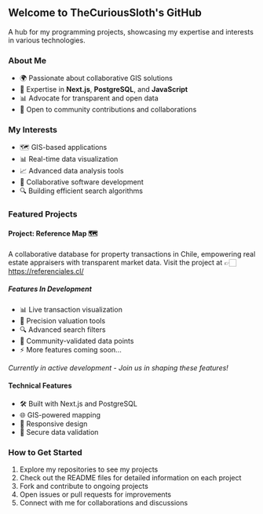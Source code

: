 ## Welcome to TheCuriousSloth's GitHub

A hub for my programming projects, showcasing my expertise and interests in various technologies.

### About Me

- 🌍 Passionate about collaborative GIS solutions
- 🧠 Expertise in **Next.js**, **PostgreSQL**, and **JavaScript**
- 📊 Advocate for transparent and open data
- 💬 Open to community contributions and collaborations

### My Interests

- 🗺️ GIS-based applications
- 📊 Real-time data visualization
- 📈 Advanced data analysis tools
- 🤝 Collaborative software development
- 🔍 Building efficient search algorithms

### Featured Projects

#### Project: Reference Map 🗺️

A collaborative database for property transactions in Chile, empowering real estate appraisers with transparent market data. Visit the project at 👉🏻 <a href="https://referenciales.cl/" target="_blank">https://referenciales.cl/</a>

##### Features In Development

- 📊 Live transaction visualization
- 🎯 Precision valuation tools
- 🔍 Advanced search filters
- 🤝 Community-validated data points
- ⚡ More features coming soon...

_Currently in active development - Join us in shaping these features!_

#### Technical Features

- 🛠️ Built with Next.js and PostgreSQL
- 🌐 GIS-powered mapping
- 📱 Responsive design
- 🔐 Secure data validation

### How to Get Started

1. Explore my repositories to see my projects
2. Check out the README files for detailed information on each project
3. Fork and contribute to ongoing projects
4. Open issues or pull requests for improvements
5. Connect with me for collaborations and discussions